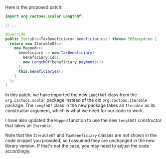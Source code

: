 Here is the proposed patch:
```java
import org.cactoos.scalar.LengthOf;

// ...

@Override
public Iterable<TaxBeneficiary> beneficiaries() throws IOException {
  return new IterableOf<>(
    new Mapped<>(
      beneficiary -> new TaxBeneficiary(
        beneficiary.id(),
        new LengthOf(beneficiary.payments())
      ),
      this.beneficiaries()
    )
  );
}
```
In this patch, we have imported the new `LengthOf` class from the `org.cactoos.scalar` package instead of the old `org.cactoos.iterable` package. The `LengthOf` class in the new package takes an `Iterable` as its constructor argument, which is what we need for our code to work.

I have also updated the `Mapped` function to use the new `LengthOf` constructor that takes an `Iterable`.

Note that the `IterableOf` and `TaxBeneficiary` classes are not shown in the code snippet you provided, so I assumed they are unchanged in the new library version. If that's not the case, you may need to adjust the code accordingly.